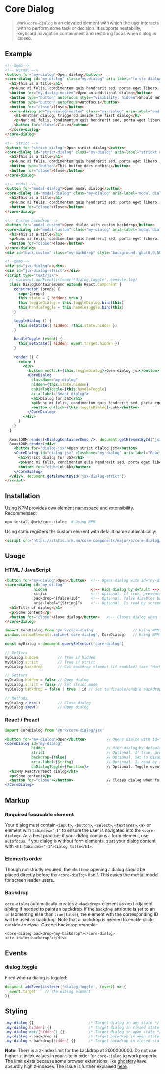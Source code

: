 # Core Dialog

> `@nrk/core-dialog` is an elevated element with which the user interacts with to perform some task or decision.
> It supports nestability, keyboard navigation containment and restoring focus when dialog is closed.


<!-- <script src="https://unpkg.com/preact"></script>
<script src="https://unpkg.com/preact-compat"></script>
<script>
  window.React = preactCompat
  window.ReactDOM = preactCompat
</script>-->
<!--demo
<script src="https://unpkg.com/@webcomponents/custom-elements"></script>
<script src="core-dialog/core-dialog.min.js"></script>
<script src="core-dialog/core-dialog.jsx.js"></script>
<style>
  .my-dialog h1 { margin-top: 0 }
  .my-dialog {
    position: absolute;
    margin: auto;
    top: 5%;
    left: 0;
    right: 0;
    border: 0;
    padding: 2em;
    width: 100%;
    max-width: 300px;
    background: #fff;
    transition: .2s;
  }

  .my-dialog + backdrop,
  .my-backdrop {
    position: fixed;
    background: rgba(0,0,0,.3);
    top: 0;
    left: 0;
    right: 0;
    bottom: 0;
    transition: .2s;
  }
  .my-dialog[hidden],
  .my-dialog + backdrop[hidden],
  .my-backdrop[hidden] {
    pointer-events: none;
    visibility: hidden;
    display: block;
    opacity: 0;
  }
</style>
demo-->

## Example

```html
<!--demo-->
<!-- Normal -->
<button for="my-dialog">Open dialog</button>
<core-dialog id="my-dialog" class="my-dialog" aria-label="første dialog tittel" hidden>
  <h1>This is a title</h1>
  <p>Nunc mi felis, condimentum quis hendrerit sed, porta eget libero. Aenean scelerisque ex eu nisi varius hendrerit. Suspendisse elementum quis massa at vehicula. Nulla lacinia mi pulvinar, venenatis nisi ut, commodo quam. Praesent egestas mi sit amet quam porttitor, mollis mattis mi rhoncus.</p>
  <button for="my-dialog-nested">Open an additional dialog</button>
  <button type="button" autofocus style="visibility: hidden">Should not be focusable</button>
  <button type="button" autofocus>Autofocus</button>
  <button for="close">Close</button>
  <core-dialog id="my-dialog-nested" class="my-dialog" aria-label="andre dialog title" hidden>
    <h1>Another dialog, triggered inside the first dialog</h1>
    <p>Nunc mi felis, condimentum quis hendrerit sed, porta eget libero.</p>
    <button for="close">Close</button>
  </core-dialog>
</core-dialog>

<!-- Strict -->
<button for="strict-dialog">Open strict dialog</button>
<core-dialog id="strict-dialog" class="my-dialog" aria-label="strickt dialog title" hidden strict>
  <h1>This is a title</h1>
  <p>Nunc mi felis, condimentum quis hendrerit sed, porta eget libero. Aenean scelerisque ex eu nisi varius hendrerit. Suspendisse elementum quis massa at vehicula. Nulla lacinia mi pulvinar, venenatis nisi ut, commodo quam. Praesent egestas mi sit amet quam porttitor, mollis mattis mi rhoncus.</p>
  <button type="button">This button does nothing</button>
  <button for="close">Close</button>
</core-dialog>

<!-- Modal -->
<button for="modal-dialog">Open modal dialog</button>
<core-dialog id="modal-dialog" class="my-dialog" aria-label="modal dialog title" hidden backdrop="false">
  <h1>This is a title</h1>
  <p>Nunc mi felis, condimentum quis hendrerit sed, porta eget libero. Aenean scelerisque ex eu nisi varius hendrerit. Suspendisse elementum quis massa at vehicula. Nulla lacinia mi pulvinar, venenatis nisi ut, commodo quam. Praesent egestas mi sit amet quam porttitor, mollis mattis mi rhoncus.</p>
  <button for="close">Close</button>
</core-dialog>

<!-- Custom backdrop -->
<button for="modal-custom">Open dialog with custom backdrop</button>
<core-dialog id="modal-custom" class="my-dialog" aria-label="modal dialog title" hidden backdrop="back-custom">
  <h1>This is a title</h1>
  <p>Nunc mi felis, condimentum quis hendrerit sed, porta eget libero. Aenean scelerisque ex eu nisi varius hendrerit. Suspendisse elementum quis massa at vehicula. Nulla lacinia mi pulvinar, venenatis nisi ut, commodo quam. Praesent egestas mi sit amet quam porttitor, mollis mattis mi rhoncus.</p>
  <button for="close">Close</button>
</core-dialog>
<div id="back-custom" class="my-backdrop" style="background:rgba(0,0,50,.8)" hidden></div>
```

```html
<!--demo-->
<div id="jsx-dialog"></div>
<div id="jsx-dialog-strict"></div>
<script type="text/jsx">
  // document.addEventListener('dialog.toggle', console.log)
  class DialogContainerDemo extends React.Component {
    constructor (props) {
      super(props)
      this.state = { hidden: true }
      this.toggleDialog = this.toggleDialog.bind(this)
      this.handleToggle = this.handleToggle.bind(this)
    }

    toggleDialog () {
      this.setState({ hidden: !this.state.hidden })
    }

    handleToggle (event) {
      this.setState({ hidden: event.target.hidden })
    }

    render () {
      return (
        <div>
          <button onClick={this.toggleDialog}>Open dialog jsx</button>
          <CoreDialog
            className="my-dialog"
            hidden={this.state.hidden}
            onDialogToggle={this.handleToggle}
            aria-label="React dialog">
            <h1>Dialog for JSX</h1>
            <p>Nunc mi felis, condimentum quis hendrerit sed, porta eget libero. Aenean scelerisque ex eu nisi varius hendrerit. Suspendisse elementum quis massa at vehicula. Nulla lacinia mi pulvinar, venenatis nisi ut, commodo quam. Praesent egestas mi sit amet quam porttitor, mollis mattis mi rhoncus.</p>
            <button onClick={this.toggleDialog}>Lukk</button>
          </CoreDialog>
        </div>
      )
    }
  }

  ReactDOM.render(<DialogContainerDemo />, document.getElementById('jsx-dialog'))
  ReactDOM.render(<div>
    <button for="dialog-jsx">Open strict dialog jsx</button>
    <CoreDialog id="dialog-jsx" className="my-dialog" aria-label="React dialog" hidden strict backdrop>
      <h1>Strict dialog for JSX</h1>
      <p>Nunc mi felis, condimentum quis hendrerit sed, porta eget libero. Aenean scelerisque ex eu nisi varius hendrerit. Suspendisse elementum quis massa at vehicula. Nulla lacinia mi pulvinar, venenatis nisi ut, commodo quam. Praesent egestas mi sit amet quam porttitor, mollis mattis mi rhoncus.</p>
      <button for="close">Lukk</button>
    </CoreDialog>
  </div>, document.getElementById('jsx-dialog-strict'))
</script>
```


## Installation

Using NPM provides own element namespace and extensibility.
Recommended:

```bash
npm install @nrk/core-dialog  # Using NPM
```

Using static registers the custom element with default name automatically:

```html
<script src="https://static.nrk.no/core-components/major/6/core-dialog/core-dialog.min.js"></script>  <!-- Using static -->
```


## Usage

### HTML / JavaScript

```html
<button for="my-dialog">Open</button>  <!-- Opens dialog with id="my-dialog" -->
<core-dialog id="my-dialog"
             hidden                    <!-- Hide dialog by default -->
             strict                    <!-- Optional. If true, prevents the dialog from closing on ESC-key and on backdrop click -->
             backdrop="{false|ID}"     <!-- Optional. false disables backdrop, ID points to backdrop element -->
             aria-label="{String}">    <!-- Optional. Is read by screen readers -->
  <h1>Title of dialog</h1>
  <p>Some content</p>
  <button for="close">Close dialog</button>   <!-- Closes dialog when for="close" -->
</core-dialog>
```

```js
import CoreDialog from '@nrk/core-dialog'                 // Using NPM
window.customElements.define('core-dialog', CoreDialog)   // Using NPM. Replace 'core-dialog' with 'my-dialog' to namespace

const myDialog = document.querySelector('core-dialog')

// Getters
myDialog.hidden         // True if hidden
myDialog.strict         // True if strict
myDialog.backdrop       // Get backdrop element (if enabled) (see "Markup" for more info)

// Setters
myDialog.hidden = false // Open dialog
myDialog.strict = false // Set strict mode
myDialog.backdrop = false | true | id // Set to disable/enable backdrop

// Methods
myDialog.close()        // Close dialog
myDialog.show()         // Open dialog
```

### React / Preact

```jsx
import CoreDialog from '@nrk/core-dialog/jsx'

<button for="my-dialog">Open</button>         // Opens dialog with id="my-dialog"
<CoreDialog id="my-dialog"
            hidden                            // Hide dialog by default
            strict                            // Optional. If true, prevents the dialog from closing on ESC-key and on backdrop click
            backdrop={false}                  // Optional. Set to disable backdrop
            aria-label={String}               // Optional. Is read by screen readers
            onDialogToggle={Function}>        // Optional. Toggle event handler. See event 'dialog.toggle'
  <h1>My React/Preact dialog</h1>
  <p>Some content</p>
  <button for="close"></button>               // Closes dialog when for="close"
</CoreDialog>
```



## Markup

### Required focusable element

Your dialog must contain `<input>`, `<button>`, `<select>`, `<textarea>`, `<a>`
or element with `tabindex="-1"` to ensure the user is navigated into the `<core-dialog>`.
As a best practice; if your dialog contains a form element, use `autofocus`.
If you dialog is without form elements, start your dialog
content with `<h1 tabindex="-1">Dialog title</h1>`.

### Elements order

Though not strictly required, the `<button>` opening a dialog should be placed directly before the `<core-dialog>` itself. This eases the mental model for screen reader users.

### Backdrop

`core-dialog` automatically creates a `<backdrop>` element as next adjacent sibling if needed to paint an backdrop. If the `backdrop` attribute is set to an `id` (somehting else than `true|false`), the element with the corresponding ID will be used as backdrop. Note that a backdrop is needed to enable click-outside-to-close. Custom backdrop example:
```
<core-dialog backdrop="my-backdrop"></core-dialog>
<div id="my-backdrop"></div>
```


## Events

### dialog.toggle

Fired when a dialog is toggled:

```js
document.addEventListener('dialog.toggle', (event) => {
  event.target    // The dialog element
})
```

## Styling

```css
.my-dialog {}                         /* Target dialog in any state */
.my-dialog[hidden] {}                 /* Target dialog in closed state */
.my-dialog:not([hidden]) {}           /* Target dialog in open state */
.my-dialog + backdrop {}              /* Target backdrop in open state */
.my-dialog + backdrop[hidden] {}      /* Target backdrop in closed state */
```

**Note:** There is a z-index limit for the backdrop at 2000000000. Do not use higher z-index values in your site in order for `core-dialog` to work properly. The limit exists because some browser extensions, like [ghostery](https://chrome.google.com/webstore/detail/ghostery-%E2%80%93-privacy-ad-blo/mlomiejdfkolichcflejclcbmpeaniij?hl=en) have absurdly high z-indexes. The issue is further explained [here](https://techjunkie.com/maximum-z-index-value).
